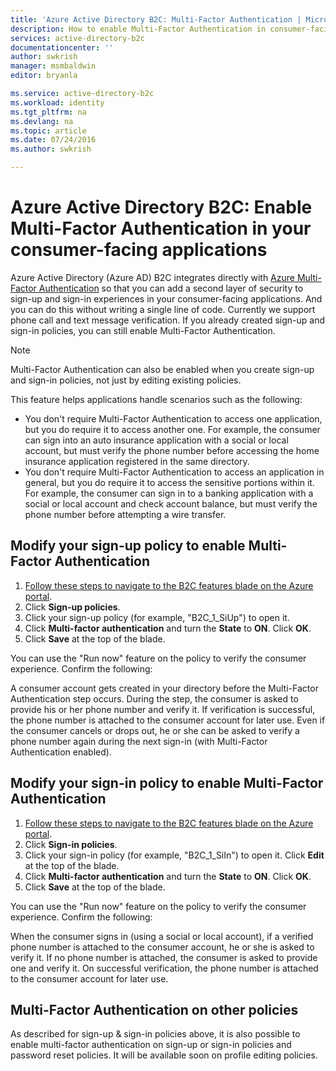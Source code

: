 ```yaml
---
title: 'Azure Active Directory B2C: Multi-Factor Authentication | Microsoft Azure'
description: How to enable Multi-Factor Authentication in consumer-facing applications secured by Azure Active Directory B2C
services: active-directory-b2c
documentationcenter: ''
author: swkrish
manager: msmbaldwin
editor: bryanla

ms.service: active-directory-b2c
ms.workload: identity
ms.tgt_pltfrm: na
ms.devlang: na
ms.topic: article
ms.date: 07/24/2016
ms.author: swkrish

---
```

# Azure Active Directory B2C: Enable Multi-Factor Authentication in your consumer-facing applications
Azure Active Directory (Azure AD) B2C integrates directly with [Azure Multi-Factor Authentication](../multi-factor-authentication/multi-factor-authentication.md) so that you can add a second layer of security to sign-up and sign-in experiences in your consumer-facing applications. And you can do this without writing a single line of code. Currently we support phone call and text message verification. If you already created sign-up and sign-in policies, you can still enable Multi-Factor Authentication.

> [!NOTE]
> Multi-Factor Authentication can also be enabled when you create sign-up and sign-in policies, not just by editing existing policies.
> 
> 

This feature helps applications handle scenarios such as the following:

* You don't require Multi-Factor Authentication to access one application, but you do require it to access another one. For example, the consumer can sign into an auto insurance application with a social or local account, but must verify the phone number before accessing the home insurance application registered in the same directory.
* You don't require Multi-Factor Authentication to access an application in general, but you do require it to access the sensitive portions within it. For example, the consumer can sign in to a banking application with a social or local account and check account balance, but must verify the phone number before attempting a wire transfer.

## Modify your sign-up policy to enable Multi-Factor Authentication
1. [Follow these steps to navigate to the B2C features blade on the Azure portal](active-directory-b2c-app-registration.md#navigate-to-the-b2c-features-blade).
2. Click **Sign-up policies**.
3. Click your sign-up policy (for example, "B2C_1_SiUp") to open it.
4. Click **Multi-factor authentication** and turn the **State** to **ON**. Click **OK**.
5. Click **Save** at the top of the blade.

You can use the "Run now" feature on the policy to verify the consumer experience. Confirm the following:

A consumer account gets created in your directory before the Multi-Factor Authentication step occurs. During the step, the consumer is asked to provide his or her phone number and verify it. If verification is successful, the phone number is attached to the consumer account for later use. Even if the consumer cancels or drops out, he or she can be asked to verify a phone number again during the next sign-in (with Multi-Factor Authentication enabled).

## Modify your sign-in policy to enable Multi-Factor Authentication
1. [Follow these steps to navigate to the B2C features blade on the Azure portal](active-directory-b2c-app-registration.md#navigate-to-the-b2c-features-blade).
2. Click **Sign-in policies**.
3. Click your sign-in policy (for example, "B2C_1_SiIn") to open it. Click **Edit** at the top of the blade.
4. Click **Multi-factor authentication** and turn the **State** to **ON**. Click **OK**.
5. Click **Save** at the top of the blade.

You can use the "Run now" feature on the policy to verify the consumer experience. Confirm the following:

When the consumer signs in (using a social or local account), if a verified phone number is attached to the consumer account, he or she is asked to verify it. If no phone number is attached, the consumer is asked to provide one and verify it. On successful verification, the phone number is attached to the consumer account for later use.

## Multi-Factor Authentication on other policies
As described for sign-up & sign-in policies above, it is also possible to enable multi-factor authentication on sign-up or sign-in policies and password reset policies. It will be available soon on profile editing policies.


